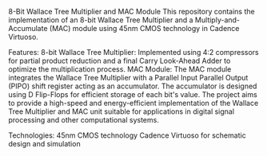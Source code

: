 8-Bit Wallace Tree Multiplier and MAC Module
This repository contains the implementation of an 8-bit Wallace Tree Multiplier and a Multiply-and-Accumulate (MAC) module using 45nm CMOS technology in Cadence Virtuoso.

Features:
8-bit Wallace Tree Multiplier: Implemented using 4:2 compressors for partial product reduction and a final Carry Look-Ahead Adder to optimize the multiplication process.
MAC Module: The MAC module integrates the Wallace Tree Multiplier with a Parallel Input Parallel Output (PIPO) shift register acting as an accumulator. The accumulator is designed using D Flip-Flops for efficient storage of each bit's value.
The project aims to provide a high-speed and energy-efficient implementation of the Wallace Tree Multiplier and MAC unit suitable for applications in digital signal processing and other computational systems.

Technologies:
45nm CMOS technology
Cadence Virtuoso for schematic design and simulation
